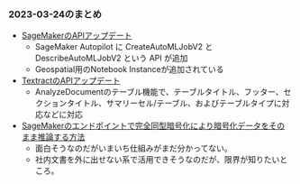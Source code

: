 ### 2023-03-24のまとめ

- [SageMakerのAPIアップデート](https://awsapichanges.info/archive/changes/31f179-api.sagemaker.html)
  - SageMaker Autopilot に CreateAutoMLJobV2 と DescribeAutoMLJobV2 という API が追加
  - Geospatial用のNotebook Instanceが追加されている
- [TextractのAPIアップデート](https://awsapichanges.info/archive/changes/31f179-textract.html)
  - AnalyzeDocumentのテーブル機能で、テーブルタイトル、フッター、セクションタイトル、サマリーセル/テーブル、およびテーブルタイプに対応などに対応
- [SageMakerのエンドポイントで完全同型暗号化により暗号化データをそのまま推論する方法](https://aws.amazon.com/jp/blogs/machine-learning/enable-fully-homomorphic-encryption-with-amazon-sagemaker-endpoints-for-secure-real-time-inferencing/)
  - 面白そうなのだがいまいち仕組みがまだ分かってない。
  - 社内文書を外に出せない系で活用できそうなのだが、限界が知りたいところ。
